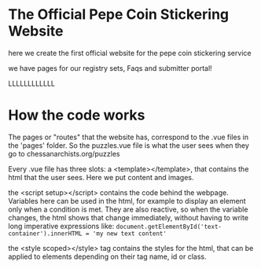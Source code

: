 # The Official Pepe Coin Stickering Website

here we create the first official website for the pepe coin stickering service

we have pages for our registry sets, Faqs and submitter portal!

LLLLLLLLLLLL


# How the code works
The pages or "routes" that the website has, correspond to the .vue files in the 'pages' folder.
So the puzzles.vue file is what the user sees when they go to chessanarchists.org/puzzles

Every .vue file has three slots:
a \<template>\</template>, that contains the html that the user sees. Here we put content and images.

the \<script setup>\</script> contains the code behind the webpage. Variables here can be used in the html, for example to display an element only when a condition is met. They are also reactive, so when the variable changes, the html shows that change immediately, without having to write long imperative expressions like:
```document.getElementById('text-container').innerHTML = 'my new text content'```

the \<style scoped>\</style> tag contains the styles for the html, that can be applied to elements depending on their tag name, id or class.
